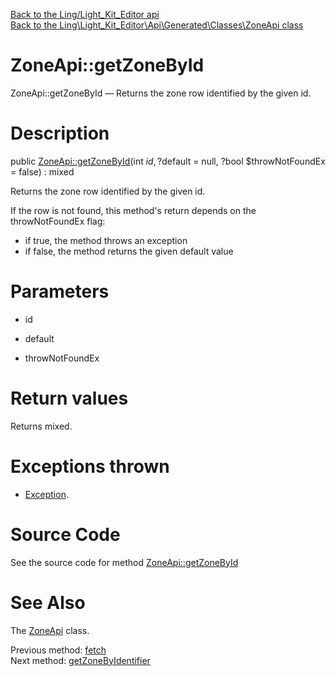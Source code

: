 [Back to the Ling/Light_Kit_Editor api](https://github.com/lingtalfi/Light_Kit_Editor/blob/master/doc/api/Ling/Light_Kit_Editor.md)<br>
[Back to the Ling\Light_Kit_Editor\Api\Generated\Classes\ZoneApi class](https://github.com/lingtalfi/Light_Kit_Editor/blob/master/doc/api/Ling/Light_Kit_Editor/Api/Generated/Classes/ZoneApi.md)


ZoneApi::getZoneById
================



ZoneApi::getZoneById — Returns the zone row identified by the given id.




Description
================


public [ZoneApi::getZoneById](https://github.com/lingtalfi/Light_Kit_Editor/blob/master/doc/api/Ling/Light_Kit_Editor/Api/Generated/Classes/ZoneApi/getZoneById.md)(int $id, ?$default = null, ?bool $throwNotFoundEx = false) : mixed




Returns the zone row identified by the given id.

If the row is not found, this method's return depends on the throwNotFoundEx flag:
- if true, the method throws an exception
- if false, the method returns the given default value




Parameters
================


- id

    

- default

    

- throwNotFoundEx

    


Return values
================

Returns mixed.


Exceptions thrown
================

- [Exception](http://php.net/manual/en/class.exception.php).&nbsp;







Source Code
===========
See the source code for method [ZoneApi::getZoneById](https://github.com/lingtalfi/Light_Kit_Editor/blob/master/Api/Generated/Classes/ZoneApi.php#L144-L158)


See Also
================

The [ZoneApi](https://github.com/lingtalfi/Light_Kit_Editor/blob/master/doc/api/Ling/Light_Kit_Editor/Api/Generated/Classes/ZoneApi.md) class.

Previous method: [fetch](https://github.com/lingtalfi/Light_Kit_Editor/blob/master/doc/api/Ling/Light_Kit_Editor/Api/Generated/Classes/ZoneApi/fetch.md)<br>Next method: [getZoneByIdentifier](https://github.com/lingtalfi/Light_Kit_Editor/blob/master/doc/api/Ling/Light_Kit_Editor/Api/Generated/Classes/ZoneApi/getZoneByIdentifier.md)<br>


